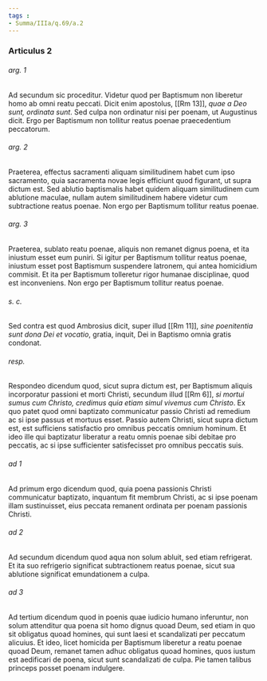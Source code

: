 ```yaml
---
tags : 
- Summa/IIIa/q.69/a.2
---
```


### Articulus 2

###### arg. 1
Ad secundum sic proceditur. Videtur quod per Baptismum non liberetur homo ab omni reatu peccati. Dicit enim apostolus, [[Rm 13]], *quae a Deo sunt, ordinata sunt*. Sed culpa non ordinatur nisi per poenam, ut Augustinus dicit. Ergo per Baptismum non tollitur reatus poenae praecedentium peccatorum.

###### arg. 2
Praeterea, effectus sacramenti aliquam similitudinem habet cum ipso sacramento, quia sacramenta novae legis efficiunt quod figurant, ut supra dictum est. Sed ablutio baptismalis habet quidem aliquam similitudinem cum ablutione maculae, nullam autem similitudinem habere videtur cum subtractione reatus poenae. Non ergo per Baptismum tollitur reatus poenae.

###### arg. 3
Praeterea, sublato reatu poenae, aliquis non remanet dignus poena, et ita iniustum esset eum puniri. Si igitur per Baptismum tollitur reatus poenae, iniustum esset post Baptismum suspendere latronem, qui antea homicidium commisit. Et ita per Baptismum tolleretur rigor humanae disciplinae, quod est inconveniens. Non ergo per Baptismum tollitur reatus poenae.

###### s. c.
Sed contra est quod Ambrosius dicit, super illud [[Rm 11]], *sine poenitentia sunt dona Dei et vocatio*, gratia, inquit, Dei in Baptismo omnia gratis condonat.

###### resp.
Respondeo dicendum quod, sicut supra dictum est, per Baptismum aliquis incorporatur passioni et morti Christi, secundum illud [[Rm 6]], *si mortui sumus cum Christo, credimus quia etiam simul vivemus cum Christo*. Ex quo patet quod omni baptizato communicatur passio Christi ad remedium ac si ipse passus et mortuus esset. Passio autem Christi, sicut supra dictum est, est sufficiens satisfactio pro omnibus peccatis omnium hominum. Et ideo ille qui baptizatur liberatur a reatu omnis poenae sibi debitae pro peccatis, ac si ipse sufficienter satisfecisset pro omnibus peccatis suis.

###### ad 1
Ad primum ergo dicendum quod, quia poena passionis Christi communicatur baptizato, inquantum fit membrum Christi, ac si ipse poenam illam sustinuisset, eius peccata remanent ordinata per poenam passionis Christi.

###### ad 2
Ad secundum dicendum quod aqua non solum abluit, sed etiam refrigerat. Et ita suo refrigerio significat subtractionem reatus poenae, sicut sua ablutione significat emundationem a culpa.

###### ad 3
Ad tertium dicendum quod in poenis quae iudicio humano inferuntur, non solum attenditur qua poena sit homo dignus quoad Deum, sed etiam in quo sit obligatus quoad homines, qui sunt laesi et scandalizati per peccatum alicuius. Et ideo, licet homicida per Baptismum liberetur a reatu poenae quoad Deum, remanet tamen adhuc obligatus quoad homines, quos iustum est aedificari de poena, sicut sunt scandalizati de culpa. Pie tamen talibus princeps posset poenam indulgere.

